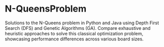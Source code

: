 # N-QueensProblem
Solutions to the N-Queens problem in Python and Java using Depth First Search (DFS) and Genetic Algorithms (GA). Compare exhaustive and heuristic approaches to solve this classical optimization problem, showcasing performance differences across various board sizes.
